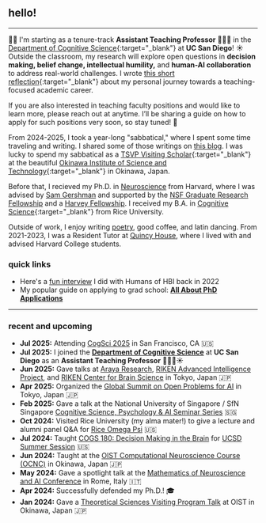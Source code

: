 ## hello!
***

📢🚨 I'm starting as a tenure-track **Assistant Teaching Professor** 👩🏻‍🏫 in the [Department of Cognitive Science](https://cogsci.ucsd.edu/){:target="_blank"} at **UC San Diego**! ☀️ Outside the classroom, my research will explore open questions in **decision making, belief change, intellectual humility,** and **human-AI collaboration** to address real-world challenges. I wrote [this short reflection](https://sabbatical.lucylai.com/p/becoming-professor-lai){:target="_blank"} about my personal journey towards a teaching-focused academic career.

If you are also interested in teaching faculty positions and would like to learn more, please reach out at anytime. I’ll be sharing a guide on how to apply for such positions very soon, so stay tuned! 🔔 

From 2024-2025, I took a year-long "sabbatical," where I spent some time traveling and writing. I shared some of those writings on [this blog](https://sabbatical.lucylai.com/). I was lucky to spend my sabbatical as a [TSVP Visiting Scholar](https://groups.oist.jp/tsvp){:target="_blank"} at the beautiful [Okinawa Institute of Science and Technology](https://oist.jp){:target="_blank"} in Okinawa, Japan. 

Before that, I recieved my Ph.D. in <a href="https://pinphd.hms.harvard.edu/" target="_blank">Neuroscience</a> from Harvard, where I was advised by <a href="http://gershmanlab.com/people/sam.html" target="_blank">Sam Gershman</a> and supported by the <a href="https://www.nsfgrfp.org/" target="_blank">NSF Graduate Research Fellowship</a> and a <a href="https://www.28twelvefoundation.org/" target="_blank">Harvey Fellowship</a>. I received my B.A. in [Cognitive Science](https://cogsci.rice.edu/){:target="_blank"} from Rice University.

Outside of work, I enjoy writing <a href="http://subcorticalsongs.wordpress.com/" target="_blank">poetry</a>, good coffee, and latin dancing. From 2021-2023, I was a Resident Tutor at <a href="https://quincy.harvard.edu/" target="_blank">Quincy House</a>, where I lived with and advised Harvard College students.

### quick links
* Here's a [fun interview](https://brain.harvard.edu/hbi_humans/lucy-lai/) I did with Humans of HBI back in 2022
* My popular guide on applying to grad school: **[All About PhD Applications](https://lucylai.com/blog/gradapps)**

***

### recent and upcoming
* **Jul 2025:** Attending [CogSci 2025](https://cognitivesciencesociety.org/cogsci-2025/) in San Francisco, CA 🇺🇸
* **Jul 2025:** I joined the **[Department of Cognitive Science](https://cogsci.ucsd.edu/)** at **UC San Diego** as an **Assistant Teaching Professor** 👩🏻‍🏫☀️
* **Jun 2025:** Gave talks at [Araya Research](https://research.araya.org/), [RIKEN Advanced Intelligence Project](https://www.riken.jp/en/research/labs/aip/), and [RIKEN Center for Brain Science](https://cbs.riken.jp/en/) in Tokyo, Japan 🇯🇵
* **Apr 2025:** Organized the [Global Summit on Open Problems for AI](https://www.algopreneurship.ai/) in Tokyo, Japan 🇯🇵
* **Feb 2025:** Gave a talk at the National University of Singapore / SfN Singapore [Cognitive Science, Psychology & AI Seminar Series](https://sfn.sg/cognitive-science-psychology-ai-seminar-series-3/) 🇸🇬
* **Oct 2024:** Visited Rice University (my alma mater!) to give a lecture and alumni panel Q&A for [Rice Omega Psi](https://www.instagram.com/riceomegapsi/) 🇺🇸
* **Jul 2024:** Taught [COGS 180: Decision Making in the Brain](https://cogs180.github.io/su24/) for [UCSD Summer Session](https://summersession.ucsd.edu/) 🇺🇸
* **Jun 2024:** Taught at the [OIST Computational Neuroscience Course (OCNC)](https://groups.oist.jp/ocnc) in Okinawa, Japan 🇯🇵
* **May 2024:** Gave a spotlight talk at the [Mathematics of Neuroscience and AI Conference](https://neuromonster.org/) in Rome, Italy 🇮🇹
* **Apr 2024:** Successfully defended my Ph.D.! 🎓
* **Jan 2024:** Gave a [Theoretical Sciences Visiting Program Talk](https://www.youtube.com/watch?v=HRle-fddpYo) at OIST in Okinawa, Japan 🇯🇵
